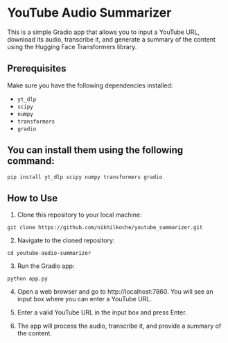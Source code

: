 # YouTube Audio Summarizer

This is a simple Gradio app that allows you to input a YouTube URL, download its audio, transcribe it, and generate a summary of the content using the Hugging Face Transformers library.

## Prerequisites

Make sure you have the following dependencies installed:
- `yt_dlp`
- `scipy`
- `numpy`
- `transformers`
- `gradio`


## You can install them using the following command:
```
pip install yt_dlp scipy numpy transformers gradio
```
## How to Use

1. Clone this repository to your local machine:
```
git clone https://github.com/nikhilkoche/youtube_summarizer.git
```

2. Navigate to the cloned repository:
```
cd youtube-audio-summarizer
```
3. Run the Gradio app:
```
python app.py
```

4. Open a web browser and go to http://localhost:7860. You will see an input box where you can enter a YouTube URL.

5. Enter a valid YouTube URL in the input box and press Enter.

6. The app will process the audio, transcribe it, and provide a summary of the content.

